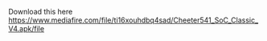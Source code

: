 Download this here
https://www.mediafire.com/file/ti16xouhdbq4sad/Cheeter541_SoC_Classic_V4.apk/file
